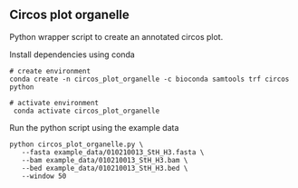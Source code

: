 
## Circos plot organelle 

Python wrapper script to create an annotated circos plot. 

Install dependencies using conda
```
# create environment
conda create -n circos_plot_organelle -c bioconda samtools trf circos python

# activate environment
 conda activate circos_plot_organelle
```

Run the python script using the example data
```
python circos_plot_organelle.py \
   --fasta example_data/010210013_StH_H3.fasta \
   --bam example_data/010210013_StH_H3.bam \
   --bed example_data/010210013_StH_H3.bed \
   --window 50
```


